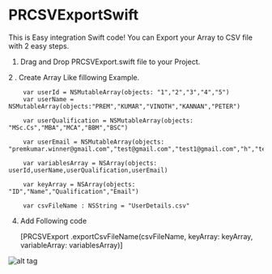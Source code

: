 PRCSVExportSwift
================

This is Easy integration Swift code! You can Export your Array to CSV file with 2 easy steps.

1. Drag and Drop PRCSVExport.swift file to your Project.

2 . Create Array Like fillowing Example.

        var userId = NSMutableArray(objects: "1","2","3","4","5")
        var userName = NSMutableArray(objects:"PREM","KUMAR","VINOTH","KANNAN","PETER")

        var userQualification = NSMutableArray(objects: "MSc.Cs","MBA","MCA","BBM","BSC")

        var userEmail = NSMutableArray(objects: "premkumar.winner@gmail.com","test@gmail.com","test1@gmail.com","h","test2@gmail.com")

        var variablesArray = NSArray(objects: userId,userName,userQualification,userEmail)
        
        var keyArray = NSArray(objects: "ID","Name","Qualification","Email")
        
        var csvFileName : NSString = "UserDetails.csv"
    
4.  Add Following code
    
     [PRCSVExport .exportCsvFileName(csvFileName, keyArray: keyArray, variableArray: variablesArray)]


![alt tag](http://oi60.tinypic.com/24nnyau.jpg)
